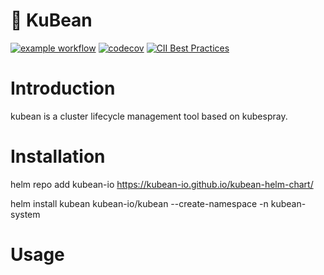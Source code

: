 # :seedling: KuBean
[![example workflow](https://github.com/kubean-io/kubean/actions/workflows/main.yaml/badge.svg)](https://github.com/kubean-io/kubean/actions/workflows/main.yaml) [![codecov](https://codecov.io/gh/kubean-io/kubean/branch/main/graph/badge.svg?token=8FX807D3QQ)](https://codecov.io/gh/kubean-io/kubean) [![CII Best Practices](https://bestpractices.coreinfrastructure.org/projects/6263/badge)](https://bestpractices.coreinfrastructure.org/projects/6263)
# Introduction
kubean is a cluster lifecycle management tool based on kubespray.

# Installation

helm repo add kubean-io https://kubean-io.github.io/kubean-helm-chart/

helm install kubean kubean-io/kubean --create-namespace -n kubean-system

# Usage
